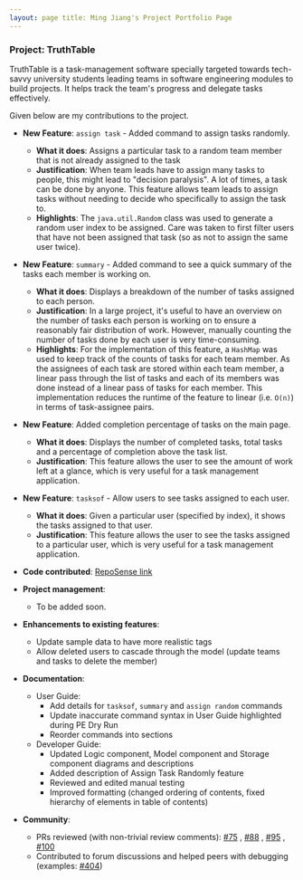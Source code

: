 ```yaml
---
layout: page title: Ming Jiang's Project Portfolio Page
---
```


### Project: TruthTable

TruthTable is a task-management software specially targeted towards tech-savvy university students leading teams in
software engineering modules to build projects. It helps track the team's progress and delegate tasks effectively.

Given below are my contributions to the project.

* **New Feature**: `assign task` - Added command to assign tasks randomly.
    * **What it does**: Assigns a particular task to a random team member that is not already assigned to the task
    * **Justification**: When team leads have to assign many tasks to people, this might lead to "decision paralysis". A
      lot of times, a task can be done by anyone. This feature allows team leads to assign tasks without needing to
      decide who specifically to assign the task to.
    * **Highlights**: The `java.util.Random` class was used to generate a random user index to be assigned. Care was
      taken to first filter users that have not been assigned that task (so as not to assign the same user twice).

* **New Feature**: `summary` - Added command to see a quick summary of the tasks each member is working on.
    * **What it does**: Displays a breakdown of the number of tasks assigned to each person.
    * **Justification**: In a large project, it's useful to have an overview on the number of tasks each person is
      working on to ensure a reasonably fair distribution of work. However, manually counting the number of tasks done
      by each user is very time-consuming.
    * **Highlights**: For the implementation of this feature, a `HashMap` was used to keep track of the counts of tasks
      for each team member. As the assignees of each task are stored within each team member, a linear pass through the
      list of tasks and each of its members was done instead of a linear pass of tasks for each member. This
      implementation reduces the runtime of the feature to linear (i.e. `O(n)`) in terms of task-assignee pairs.

* **New Feature**: Added completion percentage of tasks on the main page.
    * **What it does**: Displays the number of completed tasks, total tasks and a percentage of completion above the
      task list.
    * **Justification**: This feature allows the user to see the amount of work left at a glance, which is very useful
      for a task management application.

* **New Feature**: `tasksof` - Allow users to see tasks assigned to each user.
    * **What it does**: Given a particular user (specified by index), it shows the tasks assigned to that user.
    * **Justification**: This feature allows the user to see the tasks assigned to a particular user, which is very
      useful for a task management application.

* **Code contributed**: [RepoSense link](https://nus-cs2103-ay2223s1.github.io/tp-dashboard/?search=mjgui)

* **Project management**:
    * To be added soon.

* **Enhancements to existing features**:
    * Update sample data to have more realistic tags
    * Allow deleted users to cascade through the model (update teams and tasks to delete the member)

* **Documentation**:
    * User Guide:
        * Add details for `tasksof`, `summary` and `assign random` commands
        * Update inaccurate command syntax in User Guide highlighted during PE Dry Run
        * Reorder commands into sections
    * Developer Guide:
        * Updated Logic component, Model component and Storage component diagrams and descriptions
        * Added description of Assign Task Randomly feature
        * Reviewed and edited manual testing
        * Improved formatting (changed ordering of contents, fixed hierarchy of elements in table of contents)

* **Community**:
    * PRs reviewed (with non-trivial review comments): [\#75](https://github.com/AY2223S1-CS2103T-W13-4/tp/pull/75)
      , [\#88](https://github.com/AY2223S1-CS2103T-W13-4/tp/pull/88)
      , [\#95](https://github.com/AY2223S1-CS2103T-W13-4/tp/pull/88)
      , [\#100](https://github.com/AY2223S1-CS2103T-W13-4/tp/pull/100)
    * Contributed to forum discussions and helped peers with debugging (examples:
      [\#404](https://github.com/AY2223S1-CS2103T-W13-4/tp/pull/95))